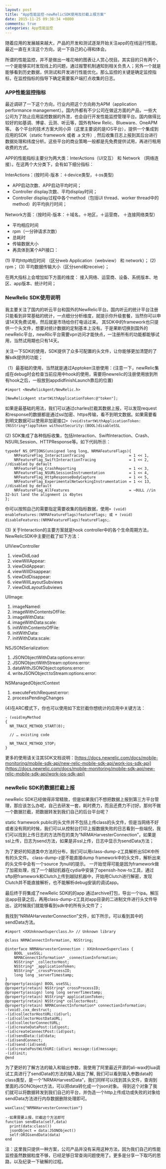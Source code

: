 ```yaml
---
layout: post
title: "App性能监控-newRelicSDK使用及拦截上报方案"
date: 2015-11-25 09:38:34 +0800
comments: true
categories: App性能监控
---
```


随着应用的发展越来越大，产品的开发和测试逐渐开始关注app的在线运行性能。最近一直在关注这个方向，说一下自己的心得和体会。

所谓的性能监控，并不是做出一堆花哨的图表让人赏心悦目。其实目的只有两个，一个是能够实时发现线上的问题，通过报警机制通知到相关负责人；另外一个就是能够看到历史数据，供测试和开发进行性能优化。那么监控的关键是确定监控指标，在监控指标的指导下确定需要客户端打点收集的日志。

### APP性能监控指标

最近调研了一下这个方向，行业内把这个方向称为APM（application performance management）。国内外都有不少公司在做这方面的产品，一些大公司为了防止应用监控数据的外泄，也会自行开发性能监控管理平台。国内做得比较好的如基调、博睿、云测、听云等，国外有New Relic、Blueware、OneAPM等。 各个平台的技术方案大同小异（这里主要说的是IOS平台），提供一个集成到应用的SDK（static framework 或者 .a 文件）, 然后收集日志上报到其后台进行数据处理和纬度分析。这些平台的商业策略一般都是先免费提供试用，再进行租用收费的方式。

APP的性能指标主要分为两大类：InterActions（UI交互） 和 Network （网络连接）。在这两个大分类下，会有如下细分指标：

InterActions：(按时间-版本：＋device类型，＋os类型)

* APP启动次数、APP启动平均时间；
* Controller display次数、平均display时间；
* Controller display过程中各个method（包括UI thread、worker thread中的method）的平均执行时间；


Network方面：（按时间-版本：＋域名，＋地区，＋运营商， ＋连接网络类型）

* 平均相应时间
* rpm（一分钟请求次数）
* 总耗时
* 传输数据大小
* 再具体到某个API接口：

>
 (1) 平均http响应时间 （区分web Application（webview） 和 network）；
 (2) rpm；
 (3) 平均数据传输大小（区分send和receive）；
 
 在两大指标上会增加如下方面的维度： 接入网络、运营商、设备、系统版本、地区、app版本、统计时间；
  
### NewRelic SDK使用说明

我主要关注了国内的听云平台和国外的NewRelic平台。国内听云的统计平台注册只能看到非常基础的统计，一点细分分析维度，就提示你升级套餐，当然你可以申请14天免费试用，然后就是市场给你打电话过来。 其SDK中的framework也只提供一个头文件，想要对统计数据的定制基本上没有。于是果断切换到国外的newRelic平台，newRlic平台需要vpn访问才能快点，一注册所有的功能都能够试用，当然试用期也只有14天。 

关注一下SDK的使用，SDK提供了众多可配置的头文件，让你能够更加清楚的了解sdk提供的功能；

（1）最基础的使用，当然就是通过Apptoken注册使用：(注意一下，newRelic集成在debug时会检查当前应用中hook的使用，需要将newrelic的注册使用放到所有hook之后，一般放到appdidfinishLaunch靠后的位置)

```
#import <NewRelicAgent/NewRelic.h>

[NewRelicAgent startWithApplicationToken:@"token"];

```

如果是最基础的用法，我们可以通过charles拦截其数据上报，可以发现request和response的数据都是通过ssl加密、https传输，看不到明文数据。如果需要看到明文数据可以使用非加密接口```+ (void)startWithApplicationToken:(NSString*)appToken withoutSecurity:(BOOL)disableSSL```

(2) SDK集成了各种指标收集，包括Interaction、SwiftInteraction、Crash、NSURLSession、HTTPResponse等。如下代码所示：

```
typedef NS_OPTIONS(unsigned long long, NRMAFeatureFlags){
    NRFeatureFlag_InteractionTracing                    = 1 << 1,
    NRFeatureFlag_SwiftInteractionTracing               = 1 << 2, //disabled by default 
    NRFeatureFlag_CrashReporting                        = 1 << 3,
    NRFeatureFlag_NSURLSessionInstrumentation           = 1 << 4,
    NRFeatureFlag_HttpResponseBodyCapture               = 1 << 5,
    NRFeatureFlag_ExperimentalNetworkingInstrumentation = 1 << 13, //disabled by default
    NRFeatureFlag_AllFeatures                           = ~0ULL //in 32-bit land the alignment is 4bytes
};
```

你可以按照自己的需要指定需要收集的指标数据，使用```+ (void) enableFeatures:(NRMAFeatureFlags)featureFlags; 或 + (void) disableFeatures:(NRMAFeatureFlags)featureFlags;```.


(3) 关于Interaction的主要方案就是hook controller中的各个生命周期方法，NewRelicSDK中主要拦截了如下方法：

UIViewController	

1. viewDidLoad
2. viewWillAppear:
3. viewDidAppear:
4. viewWillDisappear:
5. viewDidDisappear:
6. viewWillLayoutSubviews
7. viewDidLayoutSubviews

UIImage:

1. imageNamed:
2. imageWithContentsOfFile:
3. imageWithData:
4. imageWithData:scale:
5. initWithContentsOfFile:
6. initWithData:
7. initWithData:scale:

NSJSONSerialization:

1. JSONObjectWithData:options:error:
2. JSONObjectWithStream:options:error:
3. dataWithJSONObject:options:error:
4. writeJSONObject:toStream:options:error:

NSManagedObjectContext	

1. executeFetchRequest:error:
2. processPendingChanges


(4)在ARC模式下，你也可以使用如下宏拦截你想统计的应用中关键方法：

```
- (void)myMethod
{
  NR_TRACE_METHOD_START(0);

  // … existing code

  NR_TRACE_METHOD_STOP;
}
```

更多的使用请关注其SDK文档说明：[https://docs.newrelic.com/docs/mobile-monitoring/mobile-sdk-api/new-relic-mobile-sdk-api/work-ios-sdk-api](https://docs.newrelic.com/docs/mobile-monitoring/mobile-sdk-api/new-relic-mobile-sdk-api/work-ios-sdk-api)


### newRelic SDK的数据拦截上报

newRelic SDK已经做得非常精致，但是如果我们不想把数据上报到第三方平台管理，那应该怎么办呢，自己去研发一套，耗时费力，而且还费力不讨好。那何不做一个数据拦截，把数据转发到我们自己的后台平台呢？ 

static framework public的头文件并不包括上传class的头文件，但是当网络不好或者没有网的时候，我们可以从控制台打印上报数据失败的日志看到一些端倪，我们可以找到上传日志的方法所在的类为“NRMAHarvesterConnection”，如果是ssl上传，日志为send方法，如果是非ssl上传，日志中显示为sendData方法；

为了更好的知道类中方法的分布，我们可以用class-dump-z工具解析出SDK中所有的头文件。 class-dump-z是不能直接dump framework中的头文件，解析出来的头文件中会有一个source 为null的提示。 一开始觉得可能是因为framework做了加密处理，找了一个越狱机器在cydia中安装了openssh-how-to工具，通过sftp把framework和Clutch上传到越狱机器中，开始用Clutch进行解密，发现Clutch并不能直接解析，也不能解析debug安装的调试app。

最后终于将集成了newRelic SDK的的app 通过archive打包，导出一个ipa。解压出app目录之后，再用class-dump-z工具对app目录的二进制文件进行头文件导出，这时候我们就能够看到sdk中的所有头文件了；

我找到“NRMAHarvesterConnection”文件，如下所示，可以看到其中的sendData方法。

```
#import <XXUnknownSuperclass.h> // Unknown library

@class NRMAConnectInformation, NSString;

@interface NRMAHarvesterConnection : XXUnknownSuperclass {
	BOOL _useSSL;
	NRMAConnectInformation* _connectionInformation;
	NSString* _collectorHost;
	NSString* _applicationToken;
	NSString* _crossProcessID;
	long long _serverTimestamp;
}
@property(assign) BOOL useSSL;
@property(retain) NSString* crossProcessID;
@property(assign) long long serverTimestamp;
@property(retain) NSString* applicationToken;
@property(retain) NSString* collectorHost;
@property(retain) NRMAConnectInformation* connectionInformation;
-(void).cxx_destruct;
-(id)collectorHostURL:(id)url;
-(id)collectorHostDataURL;
-(id)collectorConnectURL;
-(id)createDataPost:(id)post;
-(id)createConnectPost:(id)post;
-(id)sendData:(id)data;
-(id)sendConnect;
-(id)send:(id)send;
-(id)createPostWithURI:(id)uri message:(id)message;
-(id)init;
@end
```

为了更好的了解方法的输入和输出参数，我使用了阿里最近开源的ali-wax的lua调试工具进行了sendData的方法的输入输出了解, 我们可以看到输入参数data的class类型，是一个“NRMAHarvestData”，我们同样可以找到其头文件，查询到里面的JSONObject方法，可以把data转化成一个json对象。 得到这个对象了我们就可以将数据转发到我们自己的平台，并伪造一个http上传成功或失败的对象给sendData方法进行内存数据删除处理即可。

```
waxClass{"NRMAHarvesterConnection"}

--如果需要上报，拦截这个方法即可
function sendData(self,data)
  print(data:class())
  jsonObject = data:JSONObject()
  self:ORIGsendData(data)
end

```

注：这里我只提供一种方案，公司产品并没有采用这种方法，因为我们自己的性能监控虽然数据粒度不够，已经足够日常查询问题使用了。更多是分享一下取巧的思路，以及纪录一下破解的过程。